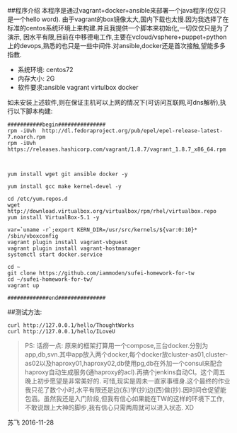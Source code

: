 ##程序介绍
  本程序是通过vagrant+docker+ansible来部署一个java程序(仅仅只是一个hello word).
  由于vagrant的box镜像太大,国内下载也太慢.因为我选择了在标准的centos系统环境上来构建.并且我提供一个脚本来初始化,一切仅仅只是为了演示,
  因水平有限,目前在中移德电工作,主要在vcloud/vsphere+puppet+python上的devops,熟悉的也只是一些中间件.对ansible,docker还是首次接触,望能多多指教.


- 系统环境: centos72
- 内存大小: 2G
- 软件要求:ansible vagrant virtulbox docker

如未安装上述软件,则在保证主机可以上网的情况下(可访问互联网,可dns解析),执行以下脚本构建:
```
###########begin###############
rpm -iUvh  http://dl.fedoraproject.org/pub/epel/epel-release-latest-7.noarch.rpm
rpm -iUvh https://releases.hashicorp.com/vagrant/1.8.7/vagrant_1.8.7_x86_64.rpm
   


yum install wget git ansible docker -y

yum install gcc make kernel-devel -y

cd /etc/yum.repos.d
wget http://download.virtualbox.org/virtualbox/rpm/rhel/virtualbox.repo
yum install VirtualBox-5.1 -y

var=`uname -r`;export KERN_DIR=/usr/src/kernels/${var:0:10}*
/sbin/vboxconfig
vagrant plugin install vagrant-vbguest
vagrant plugin install vagrant-hostmanager
systemctl start docker.service

cd ~
git clone https://github.com/iammoden/sufei-homework-for-tw
cd ~/sufei-homework-for-tw/
vagrant up

#############end###############
```





##测试方法:
```
curl http://127.0.0.1/hello/ThoughtWorks
curl http://127.0.0.1/hello/ILoveU
```



> PS:
>  话痨一点:
>  原来的框架打算用一个compose,三台docker.分别为app,db,svn.其中app放入两个docker,每个docker放cluster-as01,cluster-as02以及haproxy01,haproxy02,db使用pg,db在外加一个consul来配合haproxy自动生成服务(通haproxy的acl).再搞个jenkins自动CI。这个周五晚上初步愿望是非常美好的.
>  可惜,现实是周未一直家事缠身.这个最终的作业我只花了数个小时,水平有限还是边(东)学(抄)边(西)做(抄).因时间仓促望能包涵。虽然我还是入门阶段,但我有信心如果能在TW的这样的环境下工作,不敢说跟上大神的脚步,我有信心只需两周就可以进入状态. XD



苏飞
2016-11-28










